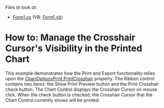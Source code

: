 _Files to look at:_
* [Form1.cs](https://github.com/DevExpress-Examples/manage-crosshair-cursor-visibility-in-printed-chart/CS/PrintCrosshairSample/Form1.cs) (VB: [Form1.vb](https://github.com/DevExpress-Examples/manage-crosshair-cursor-visibility-in-printed-chart/VB/PrintCrosshairSample/Form1.vb))

# How to: Manage the Crosshair Cursor's Visibility in the Printed Chart

This example demonstrates how the Print and Export functionality relies upon the [ChartOptionsPrint.PrintCrosshair](https://docs.devexpress.com/CoreLibraries/DevExpress.XtraCharts.Printing.ChartOptionsPrint.PrintCrosshair) property.
The Ribbon control contains two items: the Show Print Preview button and the Print Crosshair check button.
The Chart Control displays the Crosshair Cursor on mouse click.
When the check button is checked, the Crosshair Cursor that the Chart Control currently shows will be printed: 
